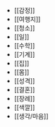 - [[감정]]
- [[여행지]]
- [[청소]]
- [[일]]
- [[수학]]
- [[기계]]
- [[집]]
- [[몸]]
- [[성격]]
- [[결혼]]
- [[장례]]
- [[색깔]]
- [[생각/마음]]